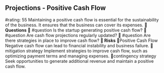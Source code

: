 

## Projections - Positive Cash Flow
#rating: 55
Maintaining a positive cash flow is essential for the sustainability of the business. It ensures that the business can cover its expenses.
**💭 Questions**
💭 #question Is the startup generating positive cash flow?
 💭 #question Are cash flow projections regularly updated?
 💭 #question Are there strategies in place to improve cash flow?
**🚨 Risks**
🚨Positive Cash Flow
Negative cash flow can lead to financial instability and business failure.
🚨mitigation strategy
Implement strategies to improve cash flow, such as optimizing payment terms and managing expenses.
🚨contingency strategy
Seek opportunities to generate additional revenue and maintain a positive cash flow.




